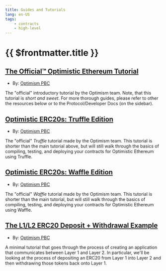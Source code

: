 ```yaml
---
title: Guides and Tutorials
lang: en-US
tags:
    - contracts
    - high-level
---
```


# {{ $frontmatter.title }}

## [The Official™ Optimistic Ethereum Tutorial](https://github.com/ethereum-optimism/optimism-tutorial/blob/main/README.md)

* By: [Optimism PBC](https://optimism.io)

The "official" introductory tutorial by the Optimism team.
Note, that this tutorial is _short and sweet_.
For more thorough guides, please refer to other the resources below or to the Protocol/Developer Docs (on the sidebar).

## [Optimistic ERC20s: Truffle Edition](https://github.com/ethereum-optimism/optimism/tree/develop/examples/truffle)

* By: [Optimism PBC](https://optimism.io)

The "official" _Truffle_ tutorial made by the Optimism team.
This tutorial is shorter than the main tutorial above, but will still walk through the basics of compiling, testing, and deploying your contracts for Optimistic Ethereum using Truffle.

## [Optimistic ERC20s: Waffle Edition](https://github.com/ethereum-optimism/optimism/tree/develop/examples/waffle)

* By: [Optimism PBC](https://optimism.io)

The "official" _Waffle_ tutorial made by the Optimism team.
This tutorial is shorter than the main tutorial, but will still walk through the basics of compiling, testing, and deploying your contracts for Optimistic Ethereum using Waffle.

## [The L1/L2 ERC20 Deposit + Withdrawal Example](https://github.com/ethereum-optimism/optimism/tree/develop/examples/l1-l2-deposit-withdrawal)

* By: [Optimism PBC](https://optimism.io)

A minimal tutorial that goes through the process of creating an application that communicates between Layer 1 and Layer 2.
In particular, we'll be looking at the process of depositing an ERC20 from Layer 1 into Layer 2 and then withdrawing those tokens back onto Layer 1.
